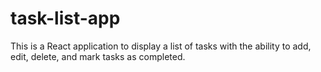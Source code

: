 # task-list-app
This is a React application to display a list of tasks with the ability to add, edit, delete, and mark tasks as completed.
